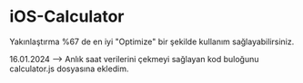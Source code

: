 # iOS-Calculator
Yakınlaştırma %67 de en iyi "Optimize" bir şekilde kullanım sağlayabilirsiniz. 


16.01.2024 --> Anlık saat verilerini çekmeyi sağlayan kod buloğunu calculator.js dosyasına ekledim. 
